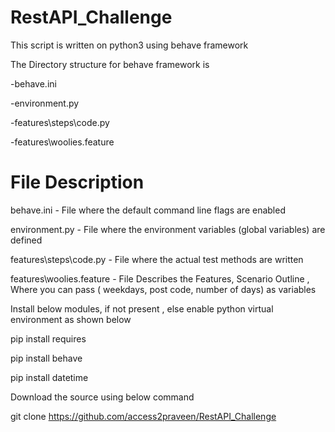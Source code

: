 # RestAPI_Challenge
This script  is written on python3 using behave framework 

The Directory structure for behave framework is 

-behave.ini

-environment.py

-features\steps\code.py

-features\woolies.feature

# File Description

behave.ini - File where the default command line flags are enabled

environment.py - File where the environment variables (global variables) are defined

features\steps\code.py - File where the actual test methods are written

features\woolies.feature - File Describes the Features, Scenario Outline , Where you can pass ( weekdays, post code, number of days) as variables


Install below modules, if not present , else enable python virtual environment as shown below

pip install requires

pip install behave

pip install datetime 


Download the source using below command

git clone https://github.com/access2praveen/RestAPI_Challenge

# Enable python virtual environment 

source venv\Scripts\activate 

# Run the feature using below command

behave features\woolies.feature
